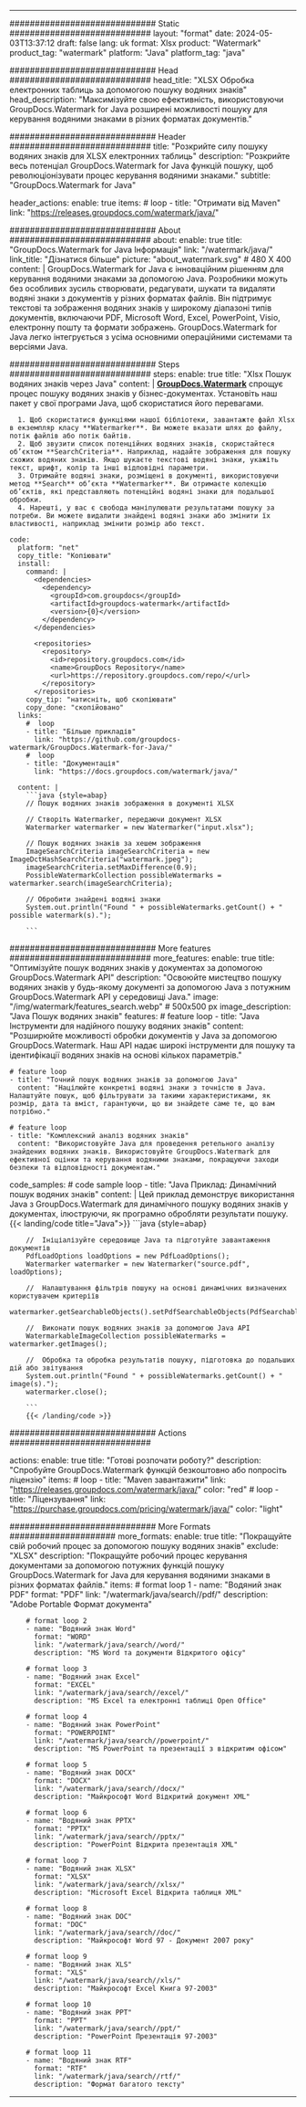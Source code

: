 
---
############################# Static ############################
layout: "format"
date:  2024-05-03T13:37:12
draft: false
lang: uk
format: Xlsx
product: "Watermark"
product_tag: "watermark"
platform: "Java"
platform_tag: "java"

############################# Head ############################
head_title: "XLSX Обробка електронних таблиць за допомогою пошуку водяних знаків"
head_description: "Максимізуйте свою ефективність, використовуючи GroupDocs.Watermark for Java розширені можливості пошуку для керування водяними знаками в різних форматах документів."

############################# Header ############################
title: "Розкрийте силу пошуку водяних знаків для XLSX електронних таблиць" 
description: "Розкрийте весь потенціал GroupDocs.Watermark for Java функцій пошуку, щоб революціонізувати процес керування водяними знаками."
subtitle: "GroupDocs.Watermark for Java" 

header_actions:
  enable: true
  items:
    #  loop
    - title: "Отримати від Maven"
      link: "https://releases.groupdocs.com/watermark/java/"
      
############################# About ############################
about:
    enable: true
    title: "GroupDocs.Watermark for Java Інформація"
    link: "/watermark/java/"
    link_title: "Дізнатися більше"
    picture: "about_watermark.svg" # 480 X 400
    content: |
       GroupDocs.Watermark for Java є інноваційним рішенням для керування водяними знаками за допомогою Java. Розробники можуть без особливих зусиль створювати, редагувати, шукати та видаляти водяні знаки з документів у різних форматах файлів. Він підтримує текстові та зображення водяних знаків у широкому діапазоні типів документів, включаючи PDF, Microsoft Word, Excel, PowerPoint, Visio, електронну пошту та формати зображень. GroupDocs.Watermark for Java легко інтегрується з усіма основними операційними системами та версіями Java.

############################# Steps ############################
steps:
    enable: true
    title: "Xlsx Пошук водяних знаків через Java"
    content: |
      **[GroupDocs.Watermark](https://products.groupdocs.com/watermark/java/)** спрощує процес пошуку водяних знаків у бізнес-документах. Установіть наш пакет у свої програми Java, щоб скористатися його перевагами.
      
      1. Щоб скористатися функціями нашої бібліотеки, завантажте файл Xlsx в екземпляр класу **Watermarker**. Ви можете вказати шлях до файлу, потік файлів або потік байтів.
      2. Щоб звузити список потенційних водяних знаків, скористайтеся об’єктом **SearchCriteria**. Наприклад, надайте зображення для пошуку схожих водяних знаків. Якщо шукаєте текстові водяні знаки, укажіть текст, шрифт, колір та інші відповідні параметри.
      3. Отримайте водяні знаки, розміщені в документі, використовуючи метод **Search** об’єкта **Watermarker**. Ви отримаєте колекцію об’єктів, які представляють потенційні водяні знаки для подальшої обробки.
      4. Нарешті, у вас є свобода маніпулювати результатами пошуку за потреби. Ви можете видалити знайдені водяні знаки або змінити їх властивості, наприклад змінити розмір або текст.
   
    code:
      platform: "net"
      copy_title: "Копіювати"
      install:
        command: |
          <dependencies>
            <dependency>
              <groupId>com.groupdocs</groupId>
              <artifactId>groupdocs-watermark</artifactId>
              <version>{0}</version>
            </dependency>
          </dependencies>

          <repositories>
            <repository>
              <id>repository.groupdocs.com</id>
              <name>GroupDocs Repository</name>
              <url>https://repository.groupdocs.com/repo/</url>
            </repository>
          </repositories>
        copy_tip: "натисніть, щоб скопіювати"
        copy_done: "скопійовано"
      links:
        #  loop
        - title: "Більше прикладів"
          link: "https://github.com/groupdocs-watermark/GroupDocs.Watermark-for-Java/"
        #  loop
        - title: "Документація"
          link: "https://docs.groupdocs.com/watermark/java/"
          
      content: |
        ```java {style=abap}
        // Пошук водяних знаків зображення в документі XLSX

        // Створіть Watermarker, передаючи документ XLSX
        Watermarker watermarker = new Watermarker("input.xlsx");
        
        // Пошук водяних знаків за хешем зображення
        ImageSearchCriteria imageSearchCriteria = new ImageDctHashSearchCriteria("watermark.jpeg");
        imageSearchCriteria.setMaxDifference(0.9);
        PossibleWatermarkCollection possibleWatermarks = watermarker.search(imageSearchCriteria);

        // Обробити знайдені водяні знаки
        System.out.println("Found " + possibleWatermarks.getCount() + " possible watermark(s).");
        
        ```          
        
############################# More features ############################
more_features:
  enable: true
  title: "Оптимізуйте пошук водяних знаків у документах за допомогою GroupDocs.Watermark API"
  description: "Освоюйте мистецтво пошуку водяних знаків у будь-якому документі за допомогою Java з потужним GroupDocs.Watermark API у середовищі Java."
  image: "/img/watermark/features_search.webp" # 500x500 px
  image_description: "Java Пошук водяних знаків"
  features:
    # feature loop
    - title: "Java Інструменти для надійного пошуку водяних знаків"
      content: "Розширюйте можливості обробки документів у Java за допомогою GroupDocs.Watermark. Наш API надає широкі інструменти для пошуку та ідентифікації водяних знаків на основі кількох параметрів."

    # feature loop
    - title: "Точний пошук водяних знаків за допомогою Java"
      content: "Націлюйте конкретні водяні знаки з точністю в Java. Налаштуйте пошук, щоб фільтрувати за такими характеристиками, як розмір, дата та вміст, гарантуючи, що ви знайдете саме те, що вам потрібно."

    # feature loop
    - title: "Комплексний аналіз водяних знаків"
      content: "Використовуйте Java для проведення ретельного аналізу знайдених водяних знаків. Використовуйте GroupDocs.Watermark для ефективної оцінки та керування водяними знаками, покращуючи заходи безпеки та відповідності документам."
      
  code_samples:
    # code sample loop
    - title: "Java Приклад: Динамічний пошук водяних знаків"
      content: |
        Цей приклад демонструє використання Java з GroupDocs.Watermark для динамічного пошуку водяних знаків у документах, ілюструючи, як програмно обробляти результати пошуку.
        {{< landing/code title="Java">}}
        ```java {style=abap}
        
        //  Ініціалізуйте середовище Java та підготуйте завантаження документів
        PdfLoadOptions loadOptions = new PdfLoadOptions();
        Watermarker watermarker = new Watermarker("source.pdf", loadOptions);

        //  Налаштування фільтрів пошуку на основі динамічних визначених користувачем критеріїв
        watermarker.getSearchableObjects().setPdfSearchableObjects(PdfSearchableObjects.AttachedImages);

        //  Виконати пошук водяних знаків за допомогою Java API
        WatermarkableImageCollection possibleWatermarks = watermarker.getImages();

        //  Обробка та обробка результатів пошуку, підготовка до подальших дій або звітування
        System.out.println("Found " + possibleWatermarks.getCount() + " image(s).");
        watermarker.close();

        ```
        {{< /landing/code >}}


############################# Actions ############################

actions:
  enable: true
  title: "Готові розпочати роботу?"
  description: "Спробуйте GroupDocs.Watermark функцій безкоштовно або попросіть ліцензію"
  items:
    #  loop
    - title: "Maven завантажити"
      link: "https://releases.groupdocs.com/watermark/java/"
      color: "red"
        #  loop
    - title: "Ліцензування"
      link: "https://purchase.groupdocs.com/pricing/watermark/java/"
      color: "light"


############################# More Formats #####################
more_formats:
    enable: true
    title: "Покращуйте свій робочий процес за допомогою пошуку водяних знаків"
    exclude: "XLSX"
    description: "Покращуйте робочий процес керування документами за допомогою потужних функцій пошуку GroupDocs.Watermark for Java для керування водяними знаками в різних форматах файлів."
    items: 
        # format loop 1
        - name: "Водяний знак PDF"
          format: "PDF"
          link: "/watermark/java/search//pdf/"
          description: "Adobe Portable Формат документа"

        # format loop 2
        - name: "Водяний знак Word"
          format: "WORD"
          link: "/watermark/java/search//word/"
          description: "MS Word та документи Відкритого офісу"
          
        # format loop 3
        - name: "Водяний знак Excel"
          format: "EXCEL"
          link: "/watermark/java/search//excel/"
          description: "MS Excel та електронні таблиці Open Office"

        # format loop 4
        - name: "Водяний знак PowerPoint"
          format: "POWERPOINT"
          link: "/watermark/java/search//powerpoint/"
          description: "MS PowerPoint та презентації з відкритим офісом"

        # format loop 5
        - name: "Водяний знак DOCX"
          format: "DOCX"
          link: "/watermark/java/search//docx/"
          description: "Майкрософт Word Відкритий документ XML"
          
        # format loop 6
        - name: "Водяний знак PPTX"
          format: "PPTX"
          link: "/watermark/java/search//pptx/"
          description: "PowerPoint Відкрита презентація XML"
          
        # format loop 7
        - name: "Водяний знак XLSX"
          format: "XLSX"
          link: "/watermark/java/search//xlsx/"
          description: "Microsoft Excel Відкрита таблиця XML"

        # format loop 8
        - name: "Водяний знак DOC"
          format: "DOC"
          link: "/watermark/java/search//doc/"
          description: "Майкрософт Word 97 - Документ 2007 року"

        # format loop 9
        - name: "Водяний знак XLS"
          format: "XLS"
          link: "/watermark/java/search//xls/"
          description: "Майкрософт Excel Книга 97-2003"

        # format loop 10
        - name: "Водяний знак PPT"
          format: "PPT"
          link: "/watermark/java/search//ppt/"
          description: "PowerPoint Презентація 97-2003"

        # format loop 11
        - name: "Водяний знак RTF"
          format: "RTF"
          link: "/watermark/java/search//rtf/"
          description: "Формат багатого тексту"

---